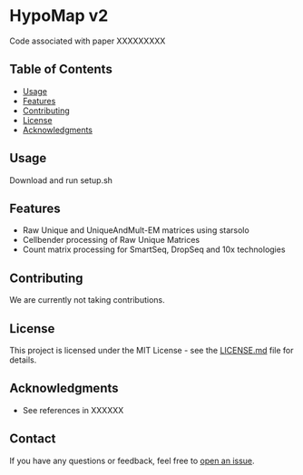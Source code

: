 # HypoMap v2

Code associated with paper XXXXXXXXX

## Table of Contents

- [Usage](#usage)
- [Features](#features)
- [Contributing](#contributing)
- [License](#license)
- [Acknowledgments](#acknowledgments)

## Usage

Download and run setup.sh

## Features

- Raw Unique and UniqueAndMult-EM matrices using starsolo
- Cellbender processing of Raw Unique Matrices
- Count matrix processing for SmartSeq, DropSeq and 10x technologies

## Contributing

We are currently not taking contributions.

## License

This project is licensed under the MIT License - see the [LICENSE.md](LICENSE) file for details.

## Acknowledgments

- See references in XXXXXX

## Contact

If you have any questions or feedback, feel free to [open an issue](https://github.com/ehvr20/HypoMap/issues).
